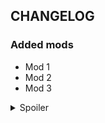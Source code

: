 ## CHANGELOG

### Added mods
- Mod 1
- Mod 2
- Mod 3

<details>
 <summary>Spoiler</summary>
 Some text or screenshot here.
</details>